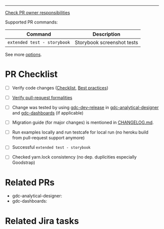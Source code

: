 <!--

Description of changes (if multi-commit, short global summary & context;
if single-commit, feel free to leave empty).

-->

---

[Check PR owner responsibilities](https://confluence.intgdc.com/display/Development/Code-reviews#Code-reviews-Ownerresponsibilities)

Supported PR commands:

Command | Description
--- | ---
`extended test - storybook` | Storybook screenshot tests

See more [options](https://confluence.intgdc.com/display/kbhr/How+to+work+with+git+and+Github#HowtoworkwithgitandGithub-Extendedchecks).

# PR Checklist

- [ ] Verify code changes ([Checklist](https://confluence.intgdc.com/display/Development/Code-reviews+checklist), [Best practices](https://confluence.intgdc.com/display/Development/Code-reviews+best+practices))
- [ ] [Verify pull-request formalities](https://confluence.intgdc.com/display/Development/Code-reviews)
- [ ] Change was tested by using [gdc-dev-release](https://confluence.intgdc.com/display/~tomas.vojtasek/Private+NPM) in [gdc-analytical-designer](https://github.com/gooddata/gdc-analytical-designer) and [gdc-dashboards](https://github.com/gooddata/gdc-dashboards) (if applicable)
- [ ] Migration guide (for major changes) is mentioned in [CHANGELOG.md](../blob/master/CHANGELOG.md).
- [ ] Run examples locally and run testcafe for local run (no heroku build from pull-request support anymore)
- [ ] Successful `extended test - storybook`
- [ ] Checked yarn.lock consistency (no dep. duplicities especially Goodstrap)


# Related PRs
<!-- Mandatory

Example:
- gdc-analytical-designer: https://github.com/gooddata/gdc-analytical-designer/pull/2072

-->

- gdc-analytical-designer:
- gdc-dashboards:

# Related Jira tasks
<!-- Optional

Example:
- FET-236: https://jira.intgdc.com/browse/FET-236

 -->
